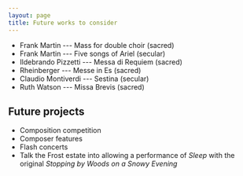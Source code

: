 ```yaml
---
layout: page
title: Future works to consider
---
```


* Frank Martin --- Mass for double choir (sacred)
* Frank Martin --- Five songs of Ariel (secular)
* Ildebrando Pizzetti --- Messa di Requiem (sacred)
* Rheinberger --- Messe in Es (sacred)
* Claudio Montiverdi --- Sestina (secular)
* Ruth Watson --- Missa Brevis (sacred)

## Future projects

* Composition competition
* Composer features
* Flash concerts
* Talk the Frost estate into allowing a performance of *Sleep* with the original *Stopping by Woods on a Snowy Evening*
